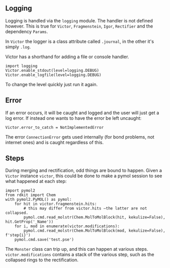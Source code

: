 ## Logging

Logging is handled via the `logging` module. The handler is not defined however.
This is true for `Victor`, `Fragmenstein`, `Igor`, `Rectifier` and the dependency `Params`.

In `Victor` the logger is a class attribute called `.journal`, in the other it's simply `.log`.

Victor has a shorthand for adding a file or console handler.

    import logging
    Victor.enable_stdout(level=logging.DEBUG)
    Victor.enable_logfile(level=logging.DEBUG)

To change the level quickly just run it again.

## Error

If an error occurs, it will be caught and logged and the user will just get a log error.
If instead one wants to have the error be left uncaught:

    Victor.error_to_catch = NotImplementedError
    
The error `ConnectionError` gets used internally (for bond problems, not internet ones) 
and is caught regardless of this.

## Steps

During merging and rectification, odd things are bound to happen.
Given a `Victor` instance `victor`, this could be done to make a pymol session to see what happened
at each step:

    import pymol2
    from rdkit import Chem
    with pymol2.PyMOL() as pymol:
        for hit in victor.fragmenstein.hits:
            # this may differ from victor.hits —the latter are not collapsed.
            pymol.cmd.read_molstr(Chem.MolToMolBlock(hit, kekulize=False), hit.GetProp('_Name'))
        for i, mod in enumerate(victor.modifications):
            pymol.cmd.read_molstr(Chem.MolToMolBlock(mod, kekulize=False), f'step{i}')
        pymol.cmd.save('test.pse')

The `Monster` class can trip up, and this can happen at various steps.
`victor.modifications` contains a stack of the various step, such as the collapsed rings to the rectification.


